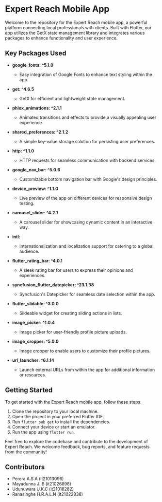# Expert Reach Mobile App

Welcome to the repository for the Expert Reach mobile app, a powerful platform connecting local professionals with clients. Built with Flutter, our app utilizes the GetX state management library and integrates various packages to enhance functionality and user experience.

## Key Packages Used

- **google_fonts: ^5.1.0**
  - Easy integration of Google Fonts to enhance text styling within the app.

- **get: ^4.6.5**
  - GetX for efficient and lightweight state management.

- **phlox_animations: ^2.1.1**
  - Animated transitions and effects to provide a visually appealing user experience.

- **shared_preferences: ^2.1.2**
  - A simple key-value storage solution for persisting user preferences.

- **http: ^1.1.0**
  - HTTP requests for seamless communication with backend services.

- **google_nav_bar: ^5.0.6**
  - Customizable bottom navigation bar with Google's design principles.

- **device_preview: ^1.1.0**
  - Live preview of the app on different devices for responsive design testing.

- **carousel_slider: ^4.2.1**
  - A carousel slider for showcasing dynamic content in an interactive way.

- **intl:**
  - Internationalization and localization support for catering to a global audience.

- **flutter_rating_bar: ^4.0.1**
  - A sleek rating bar for users to express their opinions and experiences.

- **syncfusion_flutter_datepicker: ^23.1.38**
  - Syncfusion's Datepicker for seamless date selection within the app.

- **flutter_slidable: ^3.0.0**
  - Slideable widget for creating sliding actions in lists.

- **image_picker: ^1.0.4**
  - Image picker for user-friendly profile picture uploads.

- **image_cropper: ^5.0.0**
  - Image cropper to enable users to customize their profile pictures.

- **url_launcher: ^6.1.14**
  - Launch external URLs from within the app for additional information or resources.

## Getting Started

To get started with the Expert Reach mobile app, follow these steps:

1. Clone the repository to your local machine.
2. Open the project in your preferred Flutter IDE.
3. Run `flutter pub get` to install the dependencies.
4. Connect your device or start an emulator.
5. Run the app using `flutter run`.

Feel free to explore the codebase and contribute to the development of Expert Reach. We welcome feedback, bug reports, and feature requests from the community!

## Contributors

- Perera A.S.A (it21013096)
- Mayadunna J. B (it21026898)
- Udunuwara U.K.C (it21018282)
- Ranasinghe H.R.A.L.N (it21022838)
